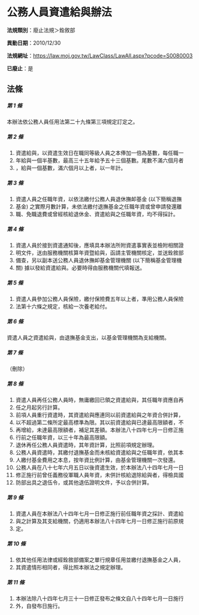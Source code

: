 # 公務人員資遣給與辦法

**法規類別**：廢止法規＞銓敘部

**異動日期**：2010/12/30  

**法規網址**：https://law.moj.gov.tw/LawClass/LawAll.aspx?pcode=S0080003

**已廢止**：是



## 法條
##### 第 1 條
本辦法依公務人員任用法第二十九條第三項規定訂定之。              

##### 第 2 條
1. 資遣給與，以資遣生效日在職同等級人員之本俸加一倍為基數，每任職一
1. 年給與一個半基數，最高三十五年給予五十三個基數。尾數不滿六個月者
1. ，給與一個基數，滿六個月以上者，以一年計。

##### 第 3 條
1. 資遣人員之任職年資，以依法繳付公務人員退休撫卹基金 (以下簡稱退撫
1. 基金) 之實際月數計算，未依法繳付退撫基金之任職年資或曾申請發還離
1. 職、免職退費或曾經核給退休金、資遣給與之任職年資，均不得採計。

##### 第 4 條
1. 資遣人員於接到資遣通知後，應填具本辦法所附資遣事實表並檢附相關證
1. 明文件，送由服務機關核算年資暨給與，函請主管機關核定，並送銓敘部
1. 備查，另以副本送公務人員退休撫卹基金管理機關 (以下簡稱基金管理機
1. 關) 據以發給資遣給與。必要時得由服務機關代填報送。              

##### 第 5 條
1. 資遣人員參加公務人員保險，繳付保險費五年以上者，準用公務人員保險
1. 法第十六條之規定，核給一次養老給付。                            

##### 第 6 條
資遣人員之資遣給與，由退撫基金支出，以基金管理機關為支給機關。  

##### 第 7 條
（刪除）

##### 第 8 條
1. 資遣人員再任公務人員時，無庸繳回已領之資遣給與，其任職年資應自再
1. 任之月起另行計算。
1. 前項人員重行資遣時，其資遣給與應連同以前資遣給與之年資合併計算，
1. 以不超過第二條所定最高標準為限。其以前資遣給與已達最高限額者，不
1. 再增給，未達最高限額者，補足其差額。本辦法八十四年七月一日修正施
1. 行前之任職年資，以三十年為最高限額。
1. 退休再任公務人員資遣時，其年資計算，比照前項規定辦理。
1. 公務人員資遣時，其繳付退撫基金而未核給資遣給與之任職年資，依其本
1. 人繳付基金費用之本息，按年資比例計算，由基金管理機關一次發還。
1. 公務人員在八十七年六月五日以後資遣生效，於本辦法八十四年七月一日
1. 修正施行前曾任義務役軍職人員年資，未併計核給退除給與者，得檢具國
1. 防部出具之退伍令，或其他退伍證明文件，予以合併計算。

##### 第 9 條
1. 資遣人員在本辦法八十四年七月一日修正施行前任職年資之採計、資遣給
1. 與之計算及其支給機關，仍適用本辦法八十四年七月一日修正施行前原規
1. 定。

##### 第 10 條
1. 依其他任用法律或經銓敘部備案之單行規章任用並繳付退撫基金之人員，
1. 其資遣情形相同者，得比照本辦法之規定辦理。                      

##### 第 11 條
1. 本辦法除八十四年七月三十一日修正發布之條文自八十四年七月一日施行
1. 外，自發布日施行。


